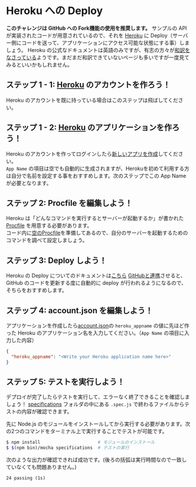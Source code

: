 # Heroku への Deploy
**このチャレンジは GitHub への Fork機能の使用を推奨します。**
サンプルの API が実装されたコードが用意されているので、それを [Heroku](https://heroku.com) に Deploy（サーバー側にコードを送って、アプリケーションにアクセス可能な状態にする事）しましょう。
Heroku の公式なドキュメントは英語のみですが、有志の方々が[和訳をなさっている](https://github.com/herokaijp/devcenter/wiki/Add-on-app-info)ようです。まだまだ和訳できていないページも多いですが一度見てみるといいかもしれません。

## ステップ 1 - 1: [Heroku](https://heroku.com) のアカウントを作ろう！
Heroku のアカウントを既に持っている場合はこのステップは飛ばしてください。

## ステップ 1 - 2: [Heroku](https://heroku.com) のアプリケーションを作ろう！
Heroku のアカウントを作ってログインしたら[新しいアプリを作成](https://dashboard.heroku.com/new)してください。  
`App Name` の項目は空でも自動的に生成されますが、Herokuを初めて利用する方は自分で名前を設定する事をおすすめします。次のステップでこの App Name が必要となります。

## ステップ 2: Procfile を編集しよう！
Heroku は「どんなコマンドを実行するとサーバーが起動するか」が書かれた [Procfile](https://devcenter.heroku.com/articles/procfile) を用意する必要があります。  
コード内に[空のProcfile](./Procfile)を準備してあるので、自分のサーバーを起動するためのコマンドを調べて設定しましょう。

## ステップ 3: Deploy しよう！
Heroku の Deploy についてのドキュメントは[こちら](https://devcenter.heroku.com/categories/reference#deployment)
[GitHubと連携](https://devcenter.heroku.com/articles/github-integration)させると、GitHub のコードを更新する度に自動的に deploy が行われるようになるので、そちらをおすすめします。

## ステップ 4: account.json を編集しよう！
アプリケーションを作成したら[account.json](./account.json)の `heroku_appname` の値に先ほど作った Heroku のアプリケーション名を入力してください。（`App Name` の項目に入力した内容）  

```json
{
  "heroku_appname": "<Write your Heroku application name here>"
}
```

## ステップ 5: テストを実行しよう！
デプロイが完了したらテストを実行して、エラーなく終了できることを確認しましょう！
[specifications](./specifications) フォルダの中にある `.spec.js` で終わるファイルからテストの内容が確認できます。

先に Node.js のモジュールをインストールしてから実行する必要があります。次の2つのコマンドをターミナル上で実行することでテストが可能です。

```bash
$ npm install                      # モジュールのインストール
$ $(npm bin)/mocha specifications  # テストの実行
```

次のような出力が確認できれば成功です。(後ろの括弧は実行時間なので一致していなくても問題ありません。)

```
24 passing (1s)
```
